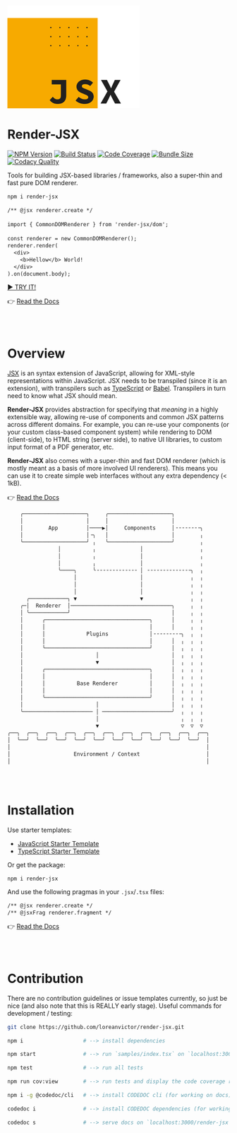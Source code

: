 <img src="/render-jsx-logo.svg" width="300"/>

# Render-JSX
[![NPM Version](https://badgen.net/npm/v/render-jsx?cache=600)](https://www.npmjs.com/package/render-jsx)
[![Build Status](https://travis-ci.org/loreanvictor/render-jsx.svg?branch=master)](https://travis-ci.org/loreanvictor/render-jsx)
[![Code Coverage](https://app.codacy.com/project/badge/Coverage/32af4af651f345fca094a0d1ea2084fe)](https://www.codacy.com/gh/loreanvictor/render-jsx/dashboard?utm_source=github.com&utm_medium=referral&utm_content=loreanvictor/render-jsx&utm_campaign=Badge_Coverage)
[![Bundle Size](https://badgen.net/bundlephobia/minzip/render-jsx?cache=300)](https://bundlephobia.com/result?p=render-jsx@latest)
[![Codacy Quality](https://app.codacy.com/project/badge/Grade/32af4af651f345fca094a0d1ea2084fe)](https://www.codacy.com/gh/loreanvictor/render-jsx/dashboard?utm_source=github.com&amp;utm_medium=referral&amp;utm_content=loreanvictor/render-jsx&amp;utm_campaign=Badge_Grade)

Tools for building JSX-based libraries / frameworks, also a super-thin and fast pure DOM renderer.

```bash
npm i render-jsx
```

```tsx
/** @jsx renderer.create */

import { CommonDOMRenderer } from 'render-jsx/dom';

const renderer = new CommonDOMRenderer();
renderer.render(
  <div>
    <b>Hellow</b> World!
  </div>
).on(document.body);
```
[► TRY IT!](https://stackblitz.com/edit/render-jsx-demo)

👉 [Read the Docs](https://loreanvictor.github.io/render-jsx/)

<br><br>

# Overview

[JSX](https://facebook.github.io/jsx/) is an syntax extension of JavaScript, 
allowing for XML-style representations within JavaScript. JSX needs to be transpiled (since it is an extension),
with transpilers such as [TypeScript](https://www.typescriptlang.org) or [Babel](https://babeljs.io).
Transpilers in turn need to know what JSX should mean.

**Render-JSX** provides abstraction for specifying that _meaning_ in a highly extensible way, allowing re-use
of components and common JSX patterns across different domains.
For example, you can re-use your components (or your custom class-based component system) while rendering to DOM (client-side),
to HTML string (server side), to native UI libraries, to custom input format of a PDF generator, etc.

**Render-JSX** also comes with a super-thin and fast DOM renderer (which is mostly meant as a basis of more involved UI renderers). 
This means you can use it to create simple web interfaces without any extra dependency (< 1kB).

👉 [Read the Docs](https://loreanvictor.github.io/render-jsx/docs/overview)

```
    ╭────────────────────╮     ╭────────────────────╮         
    │                    │     │                    │         
    │        App         │────▶│     Components     │╶╶╶╶╶╶╶╶╮
    │                    │╶╮   │                    │        ╷
    ╰────────────────────╯ ╷   ╰────────────────────╯        ╷
                │          ╷              │                  ╷
                │          ╷              │                  ╷
                │          ╷              │                  ╷
                ╰────╮     ╰╶╶╶╶╶╶╶╶╶╶╶╶╶ │ ╶╶╶╶╶╶╶╶╶╶╶╶╶╶╮  ╷
                     │                    │               ╷  ╷
                     │                    │               ╷  ╷
                     │                    │               ╷  ╷
      ╭────────────╮ ▼                    ▼               ╷  ╷
    ╭─│  Renderer  │────────────────────────────────╮     ╷  ╷
    │ ╰────────────╯                                │     ╷  ╷
    │      ╭─────────────────────────────────╮      │     ╷  ╷
    │      │                                 │      │     ╷  ╷
    │      │             Plugins             │╶╶╶╶╶╶╶╶╶╮  ╷  ╷
    │      │                                 │      │  ╷  ╷  ╷
    │      ╰─────────────────────────────────╯      │  ╷  ╷  ╷
    │                       │                       │  ╷  ╷  ╷
    │                       ▼                       │  ╷  ╷  ╷
    │      ╭─────────────────────────────────╮      │  ╷  ╷  ╷
    │      │                                 │      │  ╷  ╷  ╷
    │      │          Base Renderer          │      │  ╷  ╷  ╷
    │      │                                 │      │  ╷  ╷  ╷
    │      ╰─────────────────────────────────╯      │  ╷  ╷  ╷
    │                       │                       │  ╷  ╷  ╷
    ╰────────────────────── │ ──────────────────────╯  ╷  ╷  ╷
                            │                          ╷  ╷  ╷
                            ▼                          ▽  ▽  ▽
╭──╮  ╭──╮  ╭──╮  ╭──╮  ╭──╮  ╭──╮  ╭──╮  ╭──╮  ╭──╮  ╭──╮  ╭──╮
│  ╰──╯  ╰──╯  ╰──╯  ╰──╯  ╰──╯  ╰──╯  ╰──╯  ╰──╯  ╰──╯  ╰──╯  │
│                                                              │
│                    Environment / Context                     │
│                                                              │
```

<br><br>

# Installation

Use starter templates:
- [JavaScript Starter Template](https://github.com/loreanvictor/render-jsx-starter-js)
- [TypeScript Starter Template](https://github.com/loreanvictor/render-jsx-starter-ts)

Or get the package:
```
npm i render-jsx
```
And use the following pragmas in your `.jsx`/`.tsx` files:
```
/** @jsx renderer.create */
/** @jsxFrag renderer.fragment */
```
👉 [Read the Docs](https://loreanvictor.github.io/render-jsx/docs/install)

<br><br>

# Contribution

There are no contribution guidelines or issue templates currently, so just be nice (and also note that this is REALLY early stage).
Useful commands for development / testing:
```bash
git clone https://github.com/loreanvictor/render-jsx.git
```
```bash
npm i                   # --> install dependencies
```
```bash
npm start               # --> run `samples/index.tsx` on `localhost:3000`
```
```bash
npm test                # --> run all tests
```
```bash
npm run cov:view        # --> run tests and display the code coverage report
```
```bash
npm i -g @codedoc/cli   # --> install CODEDOC cli (for working on docs)
```
```bash
codedoc i               # --> install CODEDOC dependencies (for working on docs)
```
```bash
codedoc s               # --> serve docs on `localhost:3000/render-jsx` (from `docs/md/`)
```
